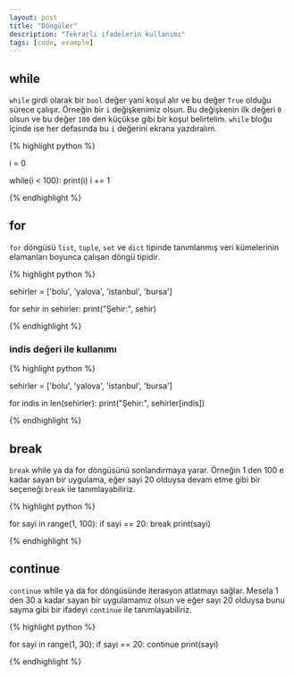 ```yaml
---
layout: post
title: "Döngüler"
description: "Tekrarlı ifadelerin kullanımı"
tags: [code, example]
---
```


## while
`while` girdi olarak bir `bool` değer yani koşul alır ve bu değer `True` olduğu sürece çalışır. Örneğin bir `i` değişkenimiz olsun. Bu değişkenin ilk değeri `0` olsun ve bu değer `100` den küçükse gibi bir koşul belirtelim. `while` bloğu içinde ise her defasında bu `i` değerini ekrana yazdıralım.

{% highlight python %}

i = 0

while(i < 100):
    print(i)
    i += 1

{% endhighlight %}

## for
`for` döngüsü `list`, `tuple`, `set` ve `dict` tipinde tanımlanmış veri kümelerinin elamanları boyunca çalışan döngü tipidir.

{% highlight python %}

sehirler = ['bolu', 'yalova', 'istanbul', 'bursa']

for sehir in sehirler:
    print("Şehir:", sehir)

{% endhighlight %}

### indis değeri ile kullanımı

{% highlight python %}

sehirler = ['bolu', 'yalova', 'istanbul', 'bursa']

for indis in len(sehirler):
    print("Şehir:", sehirler[indis])

{% endhighlight %}


## break
`break` while ya da for döngüsünü sonlandırmaya yarar. Örneğin 1 den 100 e kadar sayan bir uygulama, eğer sayi 20 olduysa devam etme gibi bir seçeneği `break` ile tanımlayabiliriz.

{% highlight python %}

for sayi in range(1, 100):
    if sayi == 20:
        break
    print(sayi)

{% endhighlight %}

## continue
`continue` while ya da for döngüsünde iterasyon atlatmayı sağlar. Mesela 1 den 30 a kadar sayan bir uygulamamız olsun ve eğer sayı 20 olduysa bunu sayma gibi bir ifadeyi `continue` ile tanımlayabiliriz.

{% highlight python %}

for sayi in range(1, 30):
    if sayi == 20:
        continue
    print(sayi)

{% endhighlight %}